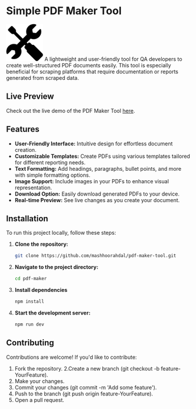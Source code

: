 # Simple PDF Maker Tool

<img src="public/tools.svg" alt="URL Tracker Tool" width="100" />
A lightweight and user-friendly tool for QA developers to create well-structured PDF documents easily. This tool is especially beneficial for scraping platforms that require documentation or reports generated from scraped data.

## Live Preview

Check out the live demo of the PDF Maker Tool [here](https://pdf-maker-tool.vercel.app).

## Features

- **User-Friendly Interface:** Intuitive design for effortless document creation.
- **Customizable Templates:** Create PDFs using various templates tailored for different reporting needs.
- **Text Formatting:** Add headings, paragraphs, bullet points, and more with simple formatting options.
- **Image Support:** Include images in your PDFs to enhance visual representation.
- **Download Option:** Easily download generated PDFs to your device.
- **Real-time Preview:** See live changes as you create your document.

## Installation

To run this project locally, follow these steps:

1. **Clone the repository:**
   ```bash
   git clone https://github.com/mashhoorahdal/pdf-maker-tool.git

2. **Navigate to the project directory:**
    ```bash
    cd pdf-maker
3. **Install dependencies**
    ```bash
    npm install
4. **Start the development server:**
    ```bash
    npm run dev

## Contributing

Contributions are welcome! If you'd like to contribute:

1. Fork the repository.
2.Create a new branch (git checkout -b feature-YourFeature).
3. Make your changes.
4. Commit your changes (git commit -m 'Add some feature').
5. Push to the branch (git push origin feature-YourFeature).
6. Open a pull request.




